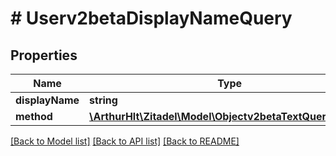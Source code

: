 # # Userv2betaDisplayNameQuery

## Properties

Name | Type | Description | Notes
------------ | ------------- | ------------- | -------------
**displayName** | **string** |  |
**method** | [**\ArthurHlt\Zitadel\Model\Objectv2betaTextQueryMethod**](Objectv2betaTextQueryMethod.md) |  | [optional]

[[Back to Model list]](../../README.md#models) [[Back to API list]](../../README.md#endpoints) [[Back to README]](../../README.md)
